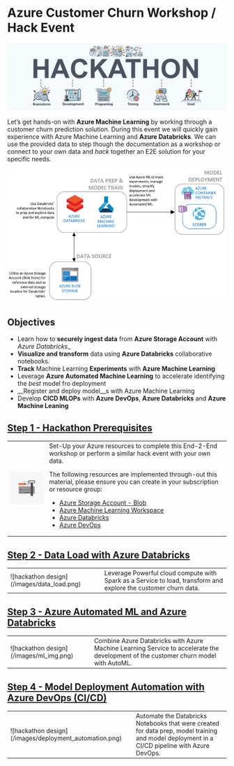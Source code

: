 # Azure Customer Churn Workshop / Hack Event

![hackathon design](/images/hackathon.jpg)

Let’s get hands-on with __Azure Machine Learning__ by working through a customer churn prediction solution. During this event we will quickly gain experience with Azure Machine Learning and __Azure Databricks__. We can use the provided data to step though the documentation as a workshop or connect to your own data and _hack_ together an E2E solution for your specific needs.

![design](/images/design.PNG)

## Objectives

- Learn how to __securely ingest data__ from __Azure Storage Account__ with _Azure Databricks__
- __Visualize and transform__ data using __Azure Databricks__ collaborative notebooks.
- __Track__ Machine Learning __Experiments__ with __Azure Machine Learning__
- Leverage __Azure Automated Machine Learning__ to accelerate identifying the _best_ model fro deployment
- __Register and deploy model__s with Azure Machine Learning
- Develop __CICD MLOPs__ with __Azure DevOps__, __Azure Databricks__ and __Azure Machine Leaning__

## [Step 1 - Hackathon Prerequisites](01-PreReq/)

<table>
<tr>
<td><img align="left" src="/images/config_img.png"> </td><td>Set-Up your Azure resources to complete this End-2-End workshop or perform a similar hack event with your own data.

The following resources are implemented through-out this material, please ensure you can create in your subscription or resource group:

- [Azure Storage Account - Blob](https://docs.microsoft.com/en-us/azure/storage/common/storage-account-overview)
- [Azure Machine Learning Workspace](https://docs.microsoft.com/en-us/azure/machine-learning/overview-what-is-azure-ml)
- [Azure Databricks](https://docs.microsoft.com/en-us/azure/azure-databricks/what-is-azure-databricks)
- [Azure DevOps](https://docs.microsoft.com/en-us/azure/devops/user-guide/what-is-azure-devops?view=azure-devops)
</td>
</tr>
</table>

## [Step 2 - Data Load with Azure Databricks](02-DataLoad/)

<table>
<tr>
<td>
![hackathon design](/images/data_load.png)
 </td><td>Leverage Powerful cloud compute with Spark as a Service to load, transform and explore the customer churn data.
</td>
</tr>
</table>

## [Step 3 - Azure Automated ML and Azure Databricks](03-AutoML/)

<table>
<tr>
<td>
![hackathon design](/images/ml_img.png)
 </td><td>Combine Azure Databricks with Azure Machine Learning Service to accelerate the development of the customer churn model with AutoML.
</td>
</tr>
</table>

## [Step 4 - Model Deployment Automation with Azure DevOps (CI/CD)](04-MLOps-CICD/)

<table>
<tr>
<td>
![hackathon design](/images/deployment_automation.png)
</td><td>Automate the Databricks Notebooks that were created for data prep, model training and model deployment in a CI/CD pipeline with Azure DevOps.
</td>
</tr>
</table>



